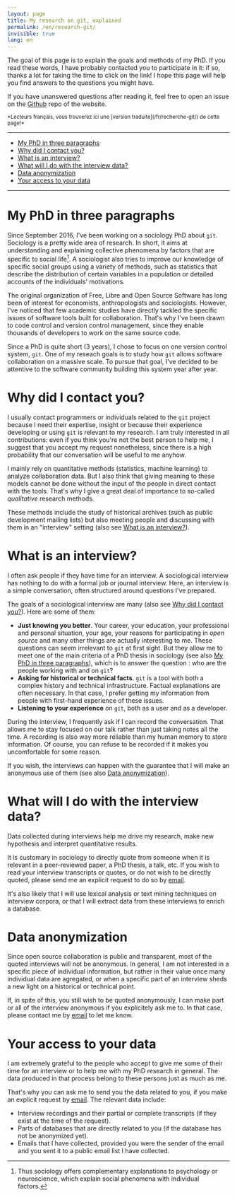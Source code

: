 ```yaml
---
layout: page
title: My research on git, explained
permalink: /en/research-git/
invisible: true
lang: en
---
```


The goal of this page is to explain the goals and methods of my PhD.
If you read these words, I have probably contacted you to participate in it: if so, thanks a lot for taking the time to click on the link!
I hope this page will help you find answers to the questions you might have.

If you have unanswered questions after reading it, feel free to open an issue on the [Github](https://github.com/gaalcaras/gaalcaras/issues) repo of the website.

<small>
*Lecteurs français, vous trouverez ici une [version traduite](/fr/recherche-git/) de cette page!*
</small>

---

<!-- vim-markdown-toc Redcarpet -->
* [My PhD in three paragraphs](#my-phd-in-three-paragraphs)
* [Why did I contact you?](#why-did-i-contact-you)
* [What is an interview?](#what-is-an-interview)
* [What will I do with the interview data?](#what-will-i-do-with-the-interview-data)
* [Data anonymization](#data-anonymization)
* [Your access to your data](#your-access-to-your-data)

<!-- vim-markdown-toc -->

---

# My PhD in three paragraphs

Since September 2016, I've been working on a sociology PhD about `git`.
Sociology is a pretty wide area of research.
In short, it aims at understanding and explaining collective phenomena by factors that are specific to social life[^socio].
A sociologist also tries to improve our knowledge of specific social groups using a variety of methods, such as statistics that describe the distribution of certain variables in a population or detailed accounts of the individuals' motivations.

The original organization of Free, Libre and Open Source Software has long been of interest for economists, anthropologists and sociologists.
However, I've noticed that few academic studies have directly tackled the specific issues of software tools built for collaboration.
That's why I've been drawn to code control and version control management, since they enable thousands of developers to work on the same source code.

Since a PhD is quite short (3 years), I chose to focus on one version control system, `git`.
One of my reseach goals is to study how `git` allows software collaboration on a massive scale.
To pursue that goal, I've decided to be attentive to the software community building this system year after year.


# Why did I contact you?

I usually contact programmers or individuals related to the `git` project because I need their expertise, insight or because their experience developing or using `git` is relevant to my research.
I am truly interested in all contributions: even if you think you're not the best person to help me, I suggest that you accept my request nonetheless, since there is a high probability that our conversation will be useful to me anyhow.

I mainly rely on quantitative methods (statistics, machine learning) to analyze collaboration data.
But I also think that giving meaning to these models cannot be done without the input of the people in direct contact with the tools.
That's why I give a great deal of importance to so-called *qualitative* research methods.

These methods include the study of historical archives (such as public development mailing lists) but also meeting people and discussing with them in an "interview" setting (also see [What is an interview?](#what-is-an-interview)).


# What is an interview?

I often ask people if they have time for an interview.
A sociological interview has nothing to do with a formal job or journal interview.
Here, an interview is a simple conversation, often structured around questions I've prepared.

The goals of a sociological interview are many (also see [Why did I contact you?](#why-did-i-contact-you)).
Here are some of them:

+ **Just knowing you better**.
  Your career, your education, your professional and personal situation, your age, your reasons for participating in *open source* and many other things are actually interesting to me.
  These questions can seem irrelevant to `git` at first sight.
  But they allow me to meet one of the main criteria of a PhD thesis in sociology (see also [My PhD in three paragraphs](#my-phd-in-three-paragraphs)), which is to answer the question : who are the people working with and on `git`?
+ **Asking for historical or technical facts**.
  `git` is a tool with both a complex history and technical infrastructure.
  Factual explanations are often necessary.
  In that case, I prefer getting my information from people with first-hand experience of these issues.
+ **Listening to your experience** on `git`, both as a user and as a developer.

During the interview, I frequently ask if I can record the conversation.
That allows me to stay focused on our talk rather than just taking notes all the time.
A recording is also way more reliable than my human memory to store information.
Of course, you can refuse to be recorded if it makes you uncomfortable for some reason.

If you wish, the interviews can happen with the guarantee that I will make an anonymous use of them (see also [Data anonymization](#data-anonymization)).


# What will I do with the interview data?

Data collected during interviews help me drive my research, make new hypothesis and interpret quantitative results.

It is customary in sociology to directly quote from someone when it is relevant in a peer-reviewed paper, a PhD thesis, a talk, etc.
If you wish to read your interview transcripts or quotes, or do not wish to be directly quoted, please send me an explicit request to do so by [email](mailto:contact@gaalcaras.com).

It's also likely that I will use lexical analysis or text mining techniques on interview corpora, or that I will extract data from these interviews to enrich a database.

# Data anonymization

Since open source collaboration is public and transparent, most of the quoted interviews will not be anonymous.
In general, I am not interested in a specific piece of individual information, but rather in their value once many individual data are agregated, or when a specific part of an interview sheds a new light on a historical or technical point.

If, in spite of this, you still wish to be quoted anonymously, I can make part or all of the interview anonymous if you explicitely ask me to.
In that case, please contact me by [email](mailto:contact@gaalcaras.com) to let me know.

# Your access to your data

I am extremely grateful to the people who accept to give me some of their time for an interview or to help me with my PhD research in general.
The data produced in that process belong to these persons just as much as me.

That's why you can ask me to send you the data related to you, if you make an explicit request by [email](mailto:contact@gaalcaras.com).
The relevant data include:

+ Interview recordings and their partial or complete transcripts (if they exist at the time of the request).
+ Parts of databases that are directly related to you (if the database has not be anonymized yet).
+ Emails that I have collected, provided you were the sender of the email and you sent it to a public email list I have collected.


[^socio]: Thus sociology offers complementary explanations to psychology or neuroscience, which explain social phenomena with individual factors.
